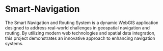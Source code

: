 # Smart-Navigation
The Smart Navigation and Routing System is a dynamic WebGIS application designed to address real-world challenges in geospatial navigation and routing. By utilizing modern web technologies and spatial data integration, this project demonstrates an innovative approach to enhancing navigation systems. 
